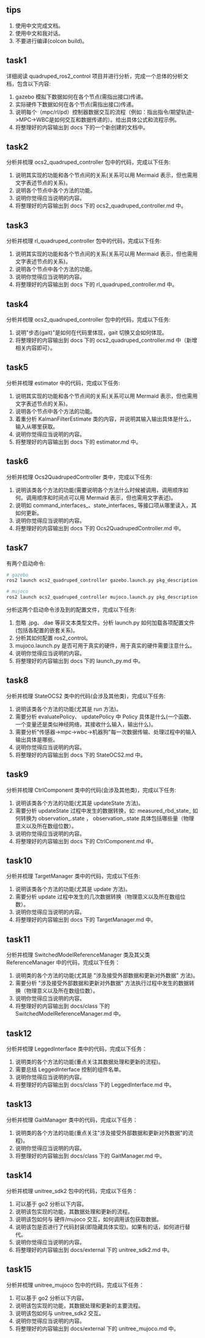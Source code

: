## tips
1. 使用中文完成文档。
2. 使用中文和我对话。
3. 不要进行编译(colcon build)。

## task1
详细阅读 quadruped_ros2_control 项目并进行分析，完成一个总体的分析文档，包含以下内容:
1. gazebo 模拟下数据如何在各个节点(需指出接口)传递。
2. 实际硬件下数据如何在各个节点(需指出接口)传递。
3. 说明每个（mpc/rl/pd）控制器数据交互的流程（例如：指出指令/期望轨迹->MPC->WBC是如何交互和数据传递的）。给出具体公式和流程示例。
4. 将整理好的内容输出到 docs 下的一个新创建的文档中。

## task2
分析并梳理 ocs2_quadruped_controller 包中的代码，完成以下任务:
1. 说明其实现的功能和各个节点间的关系(关系可以用 Mermaid 表示，但也需用文字表述节点的关系)。
2. 说明各个节点中各个方法的功能。
3. 说明你觉得应当说明的内容。
4. 将整理好的内容输出到 docs 下的 ocs2_quadruped_controller.md 中。

## task3
分析并梳理 rl_quadruped_controller 包中的代码，完成以下任务:
1. 说明其实现的功能和各个节点间的关系(关系可以用 Mermaid 表示，但也需用文字表述节点的关系)。
2. 说明各个节点中各个方法的功能。
3. 说明你觉得应当说明的内容。
4. 将整理好的内容输出到 docs 下的 rl_quadruped_controller.md 中。

## task4
分析并梳理 ocs2_quadruped_controller 包中的代码，完成以下任务:
1. 说明"步态(gait)"是如何在代码里体现，gait 切换又会如何体现。
2. 将整理好的内容输出到 docs 下的 ocs2_quadruped_controller.md 中（新增相关内容即可）。

## task5
分析并梳理 estimator 中的代码，完成以下任务:
1. 说明其实现的功能和各个节点间的关系(关系可以用 Mermaid 表示，但也需用文字表述节点的关系)。
2. 说明各个节点中各个方法的功能。
3. 着重分析 KalmanFilterEstimate 类的内容，并说明其输入输出具体是什么，输入从哪里获取。
4. 说明你觉得应当说明的内容。
5. 将整理好的内容输出到 docs 下的 estimator.md 中。

## task6
分析并梳理 Ocs2QuadrupedController 类中，完成以下任务:
1. 说明该类各个方法的功能(需要说明各个方法什么时候被调用，调用顺序如何。调用顺序和时间点可以用 Mermaid 表示，但也需用文字表述)。
2. 说明如 command_interfaces_、state_interfaces_ 等接口项从哪里读入，其如何更新。
3. 说明你觉得应当说明的内容。
4. 将整理好的内容输出到 docs 下的 Ocs2QuadrupedController.md 中。

## task7
有两个启动命令:
```bash
# gazebo
ros2 launch ocs2_quadruped_controller gazebo.launch.py pkg_description:=go2_description

# mujoco
ros2 launch ocs2_quadruped_controller mujoco.launch.py pkg_description:=go2_description
```
分析这两个启动命令涉及到的配置文件，完成以下任务:
1. 忽略 .jpg、.dae 等非文本类型文件。分析 launch.py 如何加载各项配置文件(包括各配置的嵌套关系)。
2. 分析其如何配置 ros2_control。
3. mujoco.launch.py 是否可用于真实的硬件，用于真实的硬件需要注意什么。
4. 说明你觉得应当说明的内容。
5. 将整理好的内容输出到 docs 下的 launch_py.md 中。

## task8
分析并梳理 StateOCS2 类中的代码(会涉及其他类)，完成以下任务:
1. 说明该类各个方法的功能(尤其是 run 方法)。
2. 需要分析 evaluatePolicy、 updatePolicy 中 Policy 具体是什么(一个函数、一个变量还是类似神经网络，其接收什么输入，输出什么)。
3. 需要分析"传感器->mpc->wbc->机器狗"每一次数据传输、处理过程中的输入输出具体是哪些。
4. 说明你觉得应当说明的内容。
5. 将整理好的内容输出到 docs 下的 StateOCS2.md 中。

## task9
分析并梳理 CtrlComponent 类中的代码(会涉及其他类)，完成以下任务:
1. 说明该类各个方法的功能(尤其是 updateState 方法)。
2. 需要分析 updateState 过程中发生的数据转换，如: measured_rbd_state_ 如何转换为 observation_.state ， observation_.state 具体包括哪些量（物理意义以及所在数组位数）。
3. 说明你觉得应当说明的内容。
4. 将整理好的内容输出到 docs 下的 CtrlComponent.md 中。

## task10
分析并梳理 TargetManager 类中的代码，完成以下任务:
1. 说明该类各个方法的功能(尤其是 update 方法)。
2. 需要分析 update 过程中发生的几次数据转换（物理意义以及所在数组位数）。
3. 说明你觉得应当说明的内容。
4. 将整理好的内容输出到 docs 下的 TargetManager.md 中。

## task11
分析并梳理 SwitchedModelReferenceManager 类及其父类 ReferenceManager 中的代码，完成以下任务：
1. 说明类的各个方法的功能(尤其是 "涉及接受外部数据和更新对外数据" 方法)。
2. 需要分析 "涉及接受外部数据和更新对外数据" 方法执行过程中发生的数据转换（物理意义以及所在数组位数）。
3. 说明你觉得应当说明的内容。
4. 将整理好的内容输出到 docs/class 下的 SwitchedModelReferenceManager.md 中。

## task12
分析并梳理 LeggedInterface 类中的代码，完成以下任务：
1. 说明类的各个方法的功能(重点关注其数据处理和更新的流程)。
2. 需要总结 LeggedInterface 控制的组件名单。
3. 说明你觉得应当说明的内容。
4. 将整理好的内容输出到 docs/class 下的 LeggedInterface.md 中。

## task13
分析并梳理 GaitManager 类中的代码，完成以下任务：
1. 说明类的各个方法的功能(重点关注"涉及接受外部数据和更新对外数据"的流程)。
2. 说明你觉得应当说明的内容。
3. 将整理好的内容输出到 docs/class 下的 GaitManager.md 中。

## task14
分析并梳理 unitree_sdk2 包中的代码，完成以下任务：
1. 可以基于 go2 分析以下内容。
2. 说明该包实现的功能，其数据处理和更新的流程。
3. 说明该包如何与 硬件/mujoco 交互，如何调用该包获取数据。
4. 说明该包是否进行了代码封装(即隐藏具体实现)。如果有的话，如何进行替代。
5. 说明你觉得应当说明的内容。
6. 将整理好的内容输出到 docs/external 下的 unitree_sdk2.md 中。

## task15
分析并梳理 unitree_mujoco 包中的代码，完成以下任务：
1. 可以基于 go2 分析以下内容。
2. 说明该包实现的功能，其数据处理和更新的主要流程。
3. 说明该包如何与 unitree_sdk2 交互。
4. 说明你觉得应当说明的内容。
5. 将整理好的内容输出到 docs/external 下的 unitree_mujoco.md 中。